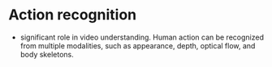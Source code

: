 # Action recognition

- significant role in video understanding. Human action can be recognized from multiple modalities, such as appearance, depth, optical flow, and body skeletons.